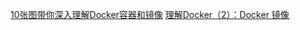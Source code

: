 [10张图带你深入理解Docker容器和镜像](http://dockone.io/article/783)
[理解Docker（2）：Docker 镜像](http://www.cnblogs.com/sammyliu/p/5877964.html)
